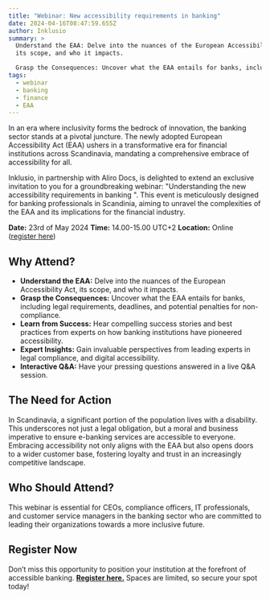 ```yaml
---
title: "Webinar: New accessibility requirements in banking"
date: 2024-04-16T08:47:59.655Z
author: Inklusio
summary: >
  Understand the EAA: Delve into the nuances of the European Accessibility Act,
  its scope, and who it impacts.

  Grasp the Consequences: Uncover what the EAA entails for banks, including legal requirements, deadlines, and potential penalties for non-compliance.
tags:
  - webinar
  - banking
  - finance
  - EAA
---
```

In an era where inclusivity forms the bedrock of innovation, the banking sector stands at a pivotal juncture. The newly adopted European Accessibility Act (EAA) ushers in a transformative era for financial institutions across Scandinavia, mandating a comprehensive embrace of accessibility for all.

Inklusio, in partnership with Aliro Docs, is delighted to extend an exclusive invitation to you for a groundbreaking webinar: "Understanding the new accessibility requirements in banking ". This event is meticulously designed for banking professionals in Scandinia, aiming to unravel the complexities of the EAA and its implications for the financial industry.

**Date:** 23rd of May 2024 
**Time:** 14.00-15.00 UTC+2 
**Location:** Online ([register here](https://us02web.zoom.us/webinar/register/WN_tqCmbYAITtqwfVUtz3Fa-Q#/registration))

## Why Attend?

* **Understand the EAA:** Delve into the nuances of the European Accessibility Act, its scope, and who it impacts.
* **Grasp the Consequences:** Uncover what the EAA entails for banks, including legal requirements, deadlines, and potential penalties for non-compliance.
* **Learn from Success:** Hear compelling success stories and best practices from experts on how banking institutions have pioneered accessibility.
* **Expert Insights:** Gain invaluable perspectives from leading experts in legal compliance, and digital accessibility.
* **Interactive Q&A:** Have your pressing questions answered in a live Q&A session.

## The Need for Action

In Scandinavia, a significant portion of the population lives with a disability. This underscores not just a legal obligation, but a moral and business imperative to ensure e-banking services are accessible to everyone. Embracing accessibility not only aligns with the EAA but also opens doors to a wider customer base, fostering loyalty and trust in an increasingly competitive landscape.

## Who Should Attend? 

This webinar is essential for CEOs, compliance officers, IT professionals, and customer service managers in the banking sector who are committed to leading their organizations towards a more inclusive future.

## Register Now 

Don’t miss this opportunity to position your institution at the forefront of accessible banking. **[Register here.](https://us02web.zoom.us/webinar/register/WN_tqCmbYAITtqwfVUtz3Fa-Q)**
Spaces are limited, so secure your spot today!